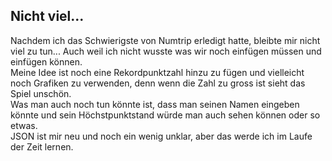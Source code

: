 Nicht viel...
---
Nachdem ich das Schwierigste von Numtrip erledigt hatte, bleibte mir nicht viel zu tun...
Auch weil ich nicht wusste was wir noch einfügen müssen und einfügen können. \
Meine Idee ist noch eine Rekordpunktzahl hinzu zu fügen und vielleicht noch Grafiken zu verwenden, denn wenn die Zahl zu gross ist sieht das Spiel unschön. \
Was man auch noch tun könnte ist, dass man seinen Namen eingeben könnte und sein Höchstpunktstand würde man auch sehen können oder so etwas. \
JSON ist mir neu und noch ein wenig unklar, aber das werde ich im Laufe der Zeit lernen.